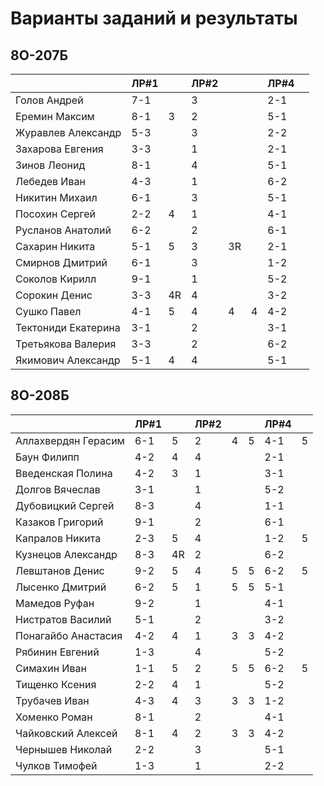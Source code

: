 # Варианты заданий и результаты

## 8О-207Б
|                     | ЛР#1 |   | ЛР#2 |   |   | ЛР#4 |   |
|---------------------|------|---|------|---|---|------|---|
| Голов Андрей        | 7-1  |   |  3   |   |   | 2-1  |   |
| Еремин Максим       | 8-1  | 3 |  2   |   |   | 5-1  |   |
| Журавлев Александр  | 5-3  |   |  3   |   |   | 2-2  |   |
| Захарова Евгения    | 3-3  |   |  1   |   |   | 2-1  |   |
| Зинов  Леонид       | 8-1  |   |  4   |   |   | 5-1  |   |
| Лебедев Иван        | 4-3  |   |  1   |   |   | 6-2  |   |
| Никитин Михаил      | 6-1  |   |  3   |   |   | 5-1  |   |
| Посохин Сергей      | 2-2  | 4 |  1   |   |   | 4-1  |   |
| Русланов Анатолий   | 6-2  |   |  2   |   |   | 6-1  |   |
| Сахарин Никита      | 5-1  | 5 |  3   | 3R|   | 2-1  |   |
| Смирнов Дмитрий     | 6-1  |   |  3   |   |   | 1-2  |   |
| Соколов Кирилл      | 9-1  |   |  1   |   |   | 5-2  |   |
| Сорокин Денис       | 3-3  | 4R|  4   |   |   | 3-2  |   |
| Сушко Павел         | 4-1  | 5 |  4   | 4 | 4 | 4-2  |   |
| Тектониди Екатерина | 3-1  |   |  2   |   |   | 3-1  |   |
| Третьякова Валерия  | 3-3  |   |  2   |   |   | 6-2  |   |
| Якимович Александр  | 5-1  | 4 |  4   |   |   | 5-1  |   |

## 8О-208Б
|                     | ЛР#1 |   | ЛР#2 |   |   | ЛР#4 |   |
|---------------------|------|---|------|---|---|------|---|
| Аллахвердян Герасим | 6-1  | 5 |  2   | 4 | 5 | 4-1  | 5 |
| Баун Филипп         | 4-2  | 4 |  4   |   |   | 2-1  |   |
| Введенская Полина   | 4-2  | 3 |  1   |   |   | 3-1  |   |
| Долгов Вячеслав     | 3-1  |   |  1   |   |   | 5-2  |   |
| Дубовицкий Сергей   | 8-3  |   |  4   |   |   | 1-1  |   |
| Казаков Григорий    | 9-1  |   |  2   |   |   | 6-1  |   |
| Капралов Никита     | 2-3  | 5 |  4   |   |   | 1-2  | 5 |
| Кузнецов Александр  | 8-3  |4R |  2   |   |   | 6-2  |   |
| Левштанов Денис     | 9-2  | 5 |  4   | 5 | 5 | 6-2  | 5 |
| Лысенко Дмитрий     | 6-2  | 5 |  1   | 5 | 5 | 5-1  |   |
| Мамедов Руфан       | 9-2  |   |  1   |   |   | 4-1  |   |
| Нистратов Василий   | 5-1  |   |  2   |   |   | 3-2  |   |
| Понагайбо Анастасия | 4-2  | 4 |  1   | 3 | 3 | 4-2  |   |
| Рябинин Евгений     | 1-3  |   |  4   |   |   | 5-2  |   |
| Симахин Иван        | 1-1  | 5 |  2   | 5 | 5 | 6-2  | 5 |
| Тищенко Ксения      | 2-2  | 4 |  1   |   |   | 5-2  |   |
| Трубачев Иван       | 4-3  | 4 |  3   | 3 | 3 | 1-2  |   |
| Хоменко Роман       | 8-1  |   |  2   |   |   | 4-1  |   |
| Чайковский Алексей  | 8-1  | 4 |  2   | 3 | 3 | 4-2  |   |
| Чернышев Николай    | 2-2  |   |  3   |   |   | 5-1  |   |
| Чулков Тимофей      | 1-3  |   |  1   |   |   | 2-2  |   |
